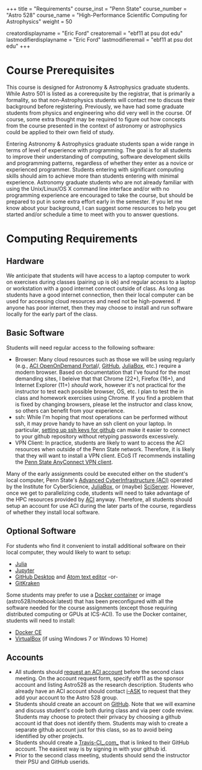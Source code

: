 +++
title = "Requirements"
course_inst = "Penn State"
course_number = "Astro 528"
course_name = "High-Performance Scientific Computing for Astrophysics"
weight = 50

creatordisplayname = "Eric Ford"
creatoremail = "ebf11 at psu dot edu"
lastmodifierdisplayname = "Eric Ford"
lastmodifieremail = "ebf11 at psu dot edu"
+++

# Course Prerequisites
This course is designed for Astronomy & Astrophysics graduate students.  While Astro 501 is listed as a corerequsite by the registrar, that is primarily a formality, so that non-Astrophysics students will contact me to discuss their background before registering.  Previously, we have had some graduate students from physics and engineering who did very well in the course.  Of course, some extra thought may be required to figure out how concepts from the course presented in the context of astronomy or astrophysics could be applied to their own field of study.

Entering Astronomy & Astrophysics graduate students span a wide range in terms of level of experience with programming.  The goal is for all students to improve their understanding of computing, software development skills and programming patterns, regardless of whether they enter as a novice or experienced programmer.  Students entering with significant computing skills should aim to achieve more than students entering with minimal experience.  Astronomy graduate students who are not already familiar with using the Unix/Linux/OS X command line interface and/or with no programming experience are encouraged to take the course, but should be prepared to put in some extra effort early in the semester.  If you let me know about your background, I can suggest some resources to help you get started and/or schedule a time to meet with you to answer questions.

# Computing Requirements
## Hardware
We anticipate that students will have access to a laptop computer to work on exercises during classes (pairing up is ok) and regular access to a laptop or workstation with a good internet connect outside of class.  As long as students have a good internet connection, then their local computer can be used for accessing cloud resources and need not be high-powered.  If anyone has poor internet, then they may choose to install and run software locally for the early part of the class.

## Basic Software
Students will need regular access to the following software:

- Browser:  Many cloud resources such as those we will be using regularly (e.g., [ACI OpenOnDemand Portal](https://portal.aci.ics.psu.edu)/, [GitHub](http://github.com/), [JuliaBox](http://juliabox.com/), etc.) require a modern browser.  Based on documentation that I've found for the most demanding sites, I beleive that that Chrome (22+), Firefox (16+), and Internet Explorer (11+) _should_ work, however it's not practical for the instructor to test each possible browser, OS, etc.  I plan to test the in class and homework exercises using Chrome.  If you find a problem that is fixed by changing browsers, please let the instructor and class know, so others can benefit from your experience.
- ssh:  While I'm hoping that most operations can be performed without ssh, it may prove handy to have an ssh client on your laptop.  In particular, [setting up ssh keys for github](https://help.github.com/articles/connecting-to-github-with-ssh/) can make it easier to connect to your github repository without retyping passwords excessively.
- VPN Client:  In practice, students are likely to want to access the ACI resources when outside of the Penn State network.  Therefore, it is likely that they will want to install a VPN client.  ECoS IT recommends installing the [Penn State AnyConnect VPN client](http://kb.its.psu.edu/article/891).

Many of the early assignments could be executed either on the student's local computer, Penn State's [Advanced CyberInfrastructure (ACI)](https://ics.psu.edu/computing-services/) operated by the Institute for CyberScience, [JuliaBox](http://juliabox.com/), or (maybe) [SciServer](http://sciserver.org).  However, once we get to parallelizing code, students will need to take advantage of the HPC resources provided by [ACI](https://ics.psu.edu/computing-services/) anyway.  Therefore, all students should setup an account for use ACI during the later parts of the course, regardless of whether they install local software.

## Optional Software
For students who find it convenient to install additional software on their local computer, they would likely to want to setup:

  + [Julia](http://julialang.org/downloads/)
  + [Jupyter](http://jupyter.org/install)
  + [GitHub Desktop](https://desktop.github.com/) and [Atom text editor](https://flight-manual.atom.io/getting-started/sections/installing-atom/) -or-
  + [GitKraken](https://www.gitkraken.com/git-client)

Some students may prefer to use a [Docker container](https://github.com/PsuAstro528/notebook) or image (astro528/notebook:latest) that has been preconfigured with all the software needed for the course assignments (except those requiring distributed computing or GPUs at ICS-ACI).  To use the Docker container, students will need to install:

  + [Docker CE](https://docs.docker.com/install/)
  + [VirtualBox](https://www.virtualbox.org/wiki/Downloads) (if using Windows 7 or Windows 10 Home)


## Accounts

- All students should [request an ACI account](https://ics.psu.edu/computing-services/account-setup/) before the second class meeting.  On the account request form, specify ebf11 as the sponsor account and listing Astro528 as the research description.  Students who already have an ACI account should contact [i-ASK](https://iask.aci.ics.psu.edu/) to request that they add your account to the Astro 528 group.
- Students should create an account on [GitHub](http://github.com/).  Note that we will examine and discuss student's code both during class and via peer code review.  Students may choose to protect their privacy by choosing a github account id that does not identify them.  Students may wish to create a separate github account just for this class, so as to avoid being identified by other projects.
- Students should create a [Travis-CI_.com_](https://travis-ci.com/) that is linked to their GitHub account.  The easiest way is by signing in with your github id.
- Prior to the second class meeting, students should send the instructor their PSU and GitHub userids.
